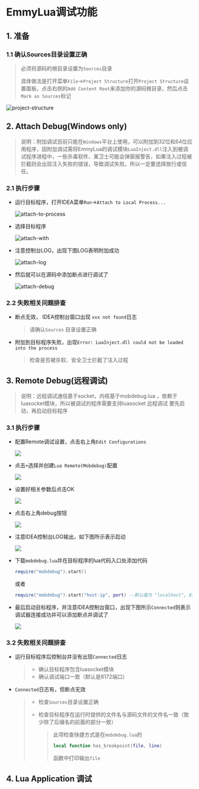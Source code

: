 # EmmyLua调试功能

## 1. 准备

### 1.1 确认Sources目录设置正确

> 必须将源码的根目录设置为`Sources`目录
>
> 具体做法是打开菜单`File`->`Project Structure`打开`Project Structure`设置面板，点击右侧的`Add Content Root`来添加你的源码根目录，然后点击`Mark as Sources`标记

![project-structure](images/project-structure.png)

## 2. Attach Debug(Windows only)

> 说明：附加调试目前只能在`Windows`平台上使用，可以附加到32位和64位应用程序，因附加调试需将EmmyLua的调试模块`LuaInject.dll`注入到被调试程序进程中，一些杀毒软件、某卫士可能会弹窗报警告，如果注入过程被拦截则会出现注入失败的错误，导致调试失败。所以一定要选择放行或信任。


### 2.1 执行步骤

* 运行目标程序，打开IDEA菜单`Run`->`Attach to Local Process...`

  ![attach-to-process](images/attach-to-local-process.png)

* 选择目标程序

  ![attach-with](images/attach-with.png)

*  注意控制台LOG，出现下图LOG表明附加成功

   ![attach-log](images/attach-finish.png)

* 然后就可以在源码中添加断点进行调试了

   ![attach-debug](images/attach-debug.png)

 ### 2.2 失败相关问题排查

* 断点无效， IDEA控制台窗口出现 `xxx not found`日志

  > 请确认`Sources` 目录设置正确

* 附加到目标程序失败，出现`Error: LuaInject.dll could not be loaded into the process`

  > 检查是否被杀软、安全卫士拦截了注入过程

## 3. Remote Debug(远程调试)

> 说明：远程调试通信基于socket，内核基于mobdebug.lua ，依赖于luasocket模块，所以被调试的程序需要支持luasocket
> 远程调试 要先启动，再启动目标程序

### 3.1 执行步骤

* 配置Remote调试设置，点击右上角`Edit Configurations`

  ![](images/debug/remote/debug-config.png)
* 点击`+`选择并创建`Lua Remote(Mobdebug)`配置

  ![](images/debug/remote/debug-config2.png)
* 设置好相关参数后点击OK

  ![](images/debug/remote/debug-config3.png)
* 点击右上角debug按钮

  ![](images/debug/remote/debug-config4.png)
* 注意IDEA控制台LOG输出，如下图所示表示启动

  ![](images/debug/remote/debug-config5.png)
* 下载`mobdebug.lua`并在目标程序的lua代码入口处添加代码
  ```lua
  require("mobdebug").start()
  ```
  或者
  ```lua
  require("mobdebug").start("host-ip", port) --默认值为 "localhost", 8172
  ```
* 最后启动目标程序，并注意IDEA控制台窗口，出现下图所示`Connected`则表示调试器连接成功并可以添加断点并调试了

  ![](images/debug/remote/debug-config6.png)

### 3.2 失败相关问题排查

* 运行目标程序后控制台并没有出现`Connected`日志

  > * 确认目标程序包含luasocket模块
  > * 确认调试端口一致（默认是8172端口）

* `Connected`日志有，但断点无效

  > * 检查`Sources`目录设置正确
  >
  > * 检查目标程序在运行时提供的文件名与源码文件的文件名一致（致少除了后缀名的前面的部分一致）
  >
  >   > 此项检查快捷方式是在`mobdebug.lua`的
  >   > ```lua
  >   > local function has_breakpoint(file, line)
  >   > ```
  >   > 函数中打印输出`file`

## 4. Lua Application 调试

